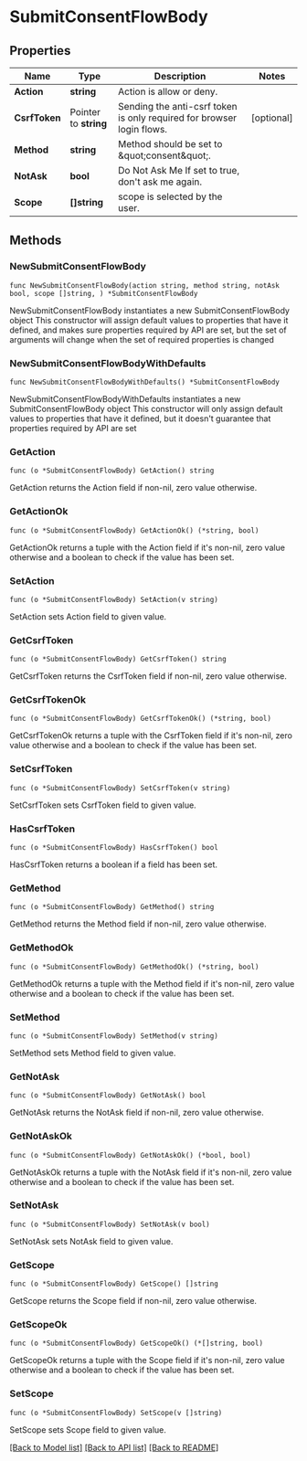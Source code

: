 # SubmitConsentFlowBody

## Properties

Name | Type | Description | Notes
------------ | ------------- | ------------- | -------------
**Action** | **string** | Action is allow or deny. | 
**CsrfToken** | Pointer to **string** | Sending the anti-csrf token is only required for browser login flows. | [optional] 
**Method** | **string** | Method should be set to \&quot;consent\&quot;. | 
**NotAsk** | **bool** | Do Not Ask Me  If set to true, don&#39;t ask me again. | 
**Scope** | **[]string** | scope is selected by the user. | 

## Methods

### NewSubmitConsentFlowBody

`func NewSubmitConsentFlowBody(action string, method string, notAsk bool, scope []string, ) *SubmitConsentFlowBody`

NewSubmitConsentFlowBody instantiates a new SubmitConsentFlowBody object
This constructor will assign default values to properties that have it defined,
and makes sure properties required by API are set, but the set of arguments
will change when the set of required properties is changed

### NewSubmitConsentFlowBodyWithDefaults

`func NewSubmitConsentFlowBodyWithDefaults() *SubmitConsentFlowBody`

NewSubmitConsentFlowBodyWithDefaults instantiates a new SubmitConsentFlowBody object
This constructor will only assign default values to properties that have it defined,
but it doesn't guarantee that properties required by API are set

### GetAction

`func (o *SubmitConsentFlowBody) GetAction() string`

GetAction returns the Action field if non-nil, zero value otherwise.

### GetActionOk

`func (o *SubmitConsentFlowBody) GetActionOk() (*string, bool)`

GetActionOk returns a tuple with the Action field if it's non-nil, zero value otherwise
and a boolean to check if the value has been set.

### SetAction

`func (o *SubmitConsentFlowBody) SetAction(v string)`

SetAction sets Action field to given value.


### GetCsrfToken

`func (o *SubmitConsentFlowBody) GetCsrfToken() string`

GetCsrfToken returns the CsrfToken field if non-nil, zero value otherwise.

### GetCsrfTokenOk

`func (o *SubmitConsentFlowBody) GetCsrfTokenOk() (*string, bool)`

GetCsrfTokenOk returns a tuple with the CsrfToken field if it's non-nil, zero value otherwise
and a boolean to check if the value has been set.

### SetCsrfToken

`func (o *SubmitConsentFlowBody) SetCsrfToken(v string)`

SetCsrfToken sets CsrfToken field to given value.

### HasCsrfToken

`func (o *SubmitConsentFlowBody) HasCsrfToken() bool`

HasCsrfToken returns a boolean if a field has been set.

### GetMethod

`func (o *SubmitConsentFlowBody) GetMethod() string`

GetMethod returns the Method field if non-nil, zero value otherwise.

### GetMethodOk

`func (o *SubmitConsentFlowBody) GetMethodOk() (*string, bool)`

GetMethodOk returns a tuple with the Method field if it's non-nil, zero value otherwise
and a boolean to check if the value has been set.

### SetMethod

`func (o *SubmitConsentFlowBody) SetMethod(v string)`

SetMethod sets Method field to given value.


### GetNotAsk

`func (o *SubmitConsentFlowBody) GetNotAsk() bool`

GetNotAsk returns the NotAsk field if non-nil, zero value otherwise.

### GetNotAskOk

`func (o *SubmitConsentFlowBody) GetNotAskOk() (*bool, bool)`

GetNotAskOk returns a tuple with the NotAsk field if it's non-nil, zero value otherwise
and a boolean to check if the value has been set.

### SetNotAsk

`func (o *SubmitConsentFlowBody) SetNotAsk(v bool)`

SetNotAsk sets NotAsk field to given value.


### GetScope

`func (o *SubmitConsentFlowBody) GetScope() []string`

GetScope returns the Scope field if non-nil, zero value otherwise.

### GetScopeOk

`func (o *SubmitConsentFlowBody) GetScopeOk() (*[]string, bool)`

GetScopeOk returns a tuple with the Scope field if it's non-nil, zero value otherwise
and a boolean to check if the value has been set.

### SetScope

`func (o *SubmitConsentFlowBody) SetScope(v []string)`

SetScope sets Scope field to given value.



[[Back to Model list]](../README.md#documentation-for-models) [[Back to API list]](../README.md#documentation-for-api-endpoints) [[Back to README]](../README.md)



